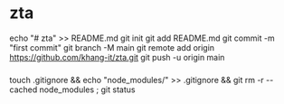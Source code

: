 # zta
echo "# zta" >> README.md
git init
git add README.md
git commit -m "first commit"
git branch -M main
git remote add origin https://github.com/khang-it/zta.git
git push -u origin main

###
touch .gitignore && echo "node_modules/" >> .gitignore && git rm -r --cached node_modules ; git status